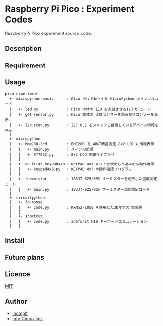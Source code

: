 # Raspberry Pi Pico : Experiment Codes

RaspberryPi Pico experiment source code.

## Description

## Requirement

## Usage

```text
pico-experiment
  +- micropython-basic      : Pico だけで動作する MicroPython のサンプルコード
  |   +- led.py             : Pico 本体の LED を点滅させる(Lチカ)コード
  |   +- get-sensor.py      : Pico 本体の 温度センサーを読み取りコンソール表示
  |   +- i2c-scan.py        : I2C 0,1 をスキャンし接続しているデバイス情報を表示
  |
  +- micropython
  |   +- bme280-lcd         : BME280 で WBGT簡易測定 8x2 LCD に情報表示
  |   |   +- main.py        : メインの処理
  |   |   +- ST7032.py      : 8x2 LCD 制御ライブラリ
  |   |
  |   +- ae-kit45-keypad4x3 : KEYPAD 4x3 キットを使用した基本的な動作確認
  |   |   +- keypad4x3.py   : KEYPAD 4x3 の動作確認プログラム
  |   |
  |   +- thermistor         : 103JT-025/050 サーミスターを使用した温度測定コード
  |   |   +- main.py        : 103JT-025/050 サーミスター温度測定コード
  |
  +- circuitpython
  |   +- 3d-mouse
  |   |   +- code.py        : KXM52-1050 を使用した3Dマウス 実装例
  |   |
  |   +- shortcut
  |   |   +- code.py        : adafurit HID キーボードエミュレーション
  |   |
```

## Install

## Future plans

## Licence

[MIT](https://github.com/tcnksm/tool/blob/master/LICENCE)

## Author

* [incmplt](https://www.incmplt.net/)
* [Info Circus,Inc.](https://www.infocircus.jp/)
